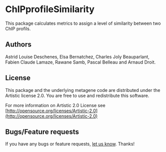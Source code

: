 ChIPprofileSimilarity
=====================

This package calculates metrics to assign a level of similarity between two ChIP profils.


## Authors ##

Astrid Louise Deschenes, Elsa Bernatchez, Charles Joly Beauparlant, Fabien Claude Lamaze, Rawane Samb, Pascal Belleau and Arnaud Droit.

## License ##

This package and the underlying metagene code are distributed under the Artistic license 2.0. You are free to use and redistribute this software. 

For more information on Artistic 2.0 License see [http://opensource.org/licenses/Artistic-2.0](http://opensource.org/licenses/Artistic-2.0)

## Bugs/Feature requests ##

If you have any bugs or feature requests, [let us know](https://github.com/adeschen/ChIPprofileSimilarity/issues). Thanks!
